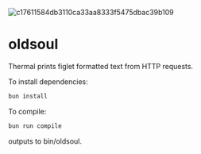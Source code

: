 ![c17611584db3110ca33aa8333f5475dbac39b109](https://github.com/rconjoe/oldsoul/assets/48492680/0b9dd421-a506-43e0-95f2-4b03b5b9d863)

# oldsoul

Thermal prints figlet formatted text from HTTP requests.

To install dependencies:

```bash
bun install
```

To compile:

```bash
bun run compile
```
outputs to bin/oldsoul.
